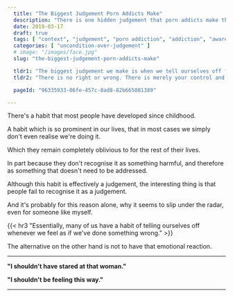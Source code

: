 ```yaml
---
  title: "The Biggest Judgement Porn Addicts Make"
  description: "There is one hidden judgement that porn addicts make the most, which leads to sabotage of our porn recovery journey."
  date: 2019-03-17
  draft: true
  tags: [ "context", "judgement", "porn addiction", "addiction", "awareness", "awareness exercises", "perspective", "nofap", "neverfap", "neverfap deluxe" ]
  categories: [ "uncondition-over-judgement" ]
  # image: "/images/face.jpg"
  slug: "the-biggest-judgement-porn-addicts-make"

  tldr1: "The biggest judgement we make is when we tell ourselves off for doing something we feel we shouldn't have done."
  tldr2: "There is no right or wrong. There is merely your control and understanding of the situation."

  pageId: "96335933-06fe-457c-8ad8-82b665081389"

---
```


There's a habit that most people have developed since childhood.

A habit which is so prominent in our lives, that in most cases we simply don't even realise we're doing it.

Which they remain completely oblivious to for the rest of their lives. 

In part because they don't recognise it as something harmful, and therefore as something that doesn't need to be addressed. 

Although this habit is effectively a judgement, the interesting thing is that people fail to recognise it as a judgement.

And it's probably for this reason alone, why it seems to slip under the radar, even for someone like myself. 


{{< hr3 "Essentially, many of us have a habit of telling ourselves off whenever we feel as if we've done something wrong." >}}


The alternative on the other hand is not to have that emotional reaction.


<hr class="hrul"/>

<b>"I shouldn't have stared at that woman."</b>

<b>"I shouldn't be feeling this way."</b>

<hr class="hrul__bottom"/>





